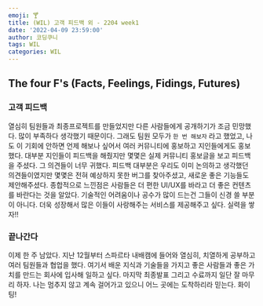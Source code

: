 ```yaml
---
emoji: 🍸
title: (WIL) 고객 피드백 외 - 2204 week1
date: '2022-04-09 23:59:00'
author: 코딩쿠니
tags: WIL
categories: WIL
--- 
```


## The four F's (Facts, Feelings, Fidings, Futures)
### 고객 피드백
열심히 팀원들과 최종프로젝트를 만들었지만 다른 사람들에게 공개하기가 조금 민망했다. 많이 부족하다 생각했기 때문이다. 그래도 팀원 모두가 `한 번 해보자` 라고 했었고, 나도 이 기회에 안하면 언제 해보나 싶어서 여러 커뮤니티에 홍보하고 지인들에게도 홍보했다. 대부분 지인들이 피드백을 해줬지만 몇몇은 실제 커뮤니티 홍보글을 보고 피드백을 주셨다. 그 의견들이 너무 귀했다. 피드백 대부분은 우리도 이미 논의하고 생각했던 의견들이였지만 몇몇은 전혀 예상하지 못한 버그를 찾아주셨고, 새로운 좋은 기능들도 제안해주셨다. 종합적으로 느낀점은 사람들은 더 편한 UI/UX를 바라고 더 좋은 컨텐츠를 바란다는 것을 알았다. 기술적인 어려움이나 공수가 많이 드는건 그들이 신경 쓸 부분이 아니다. 더욱 성장해서 많은 이들이 사랑해주는 서비스를 제공해주고 싶다. 실력을 쌓자!!

### 끝나간다
이제 한 주 남았다. 지난 12월부터 스파르타 내배캠에 들어와 열심히, 치열하게 공부하고 여러 팀원들과 협업을 했다. 여기서 배운 지식과 기술들을 가지고 좋은 사람들과 좋은 가치를 만드는 회사에 입사해 일하고 싶다. 마지막 최종발표 그리고 수료까지 일단 잘 마무리 하자. 나는 멈추지 않고 계속 걸어가고 있으니 어느 곳에는 도착하리라 믿는다. 화이팅!


```toc
```